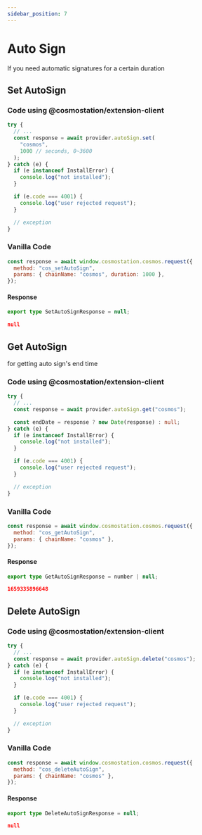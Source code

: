 ```yaml
---
sidebar_position: 7
---
```


# Auto Sign

If you need automatic signatures for a certain duration

## Set AutoSign

### Code using @cosmostation/extension-client

```typescript
try {
  // ...
  const response = await provider.autoSign.set(
    "cosmos",
    1000 // seconds, 0~3600
  );
} catch (e) {
  if (e instanceof InstallError) {
    console.log("not installed");
  }

  if (e.code === 4001) {
    console.log("user rejected request");
  }

  // exception
}
```

### Vanilla Code

```javascript
const response = await window.cosmostation.cosmos.request({
  method: "cos_setAutoSign",
  params: { chainName: "cosmos", duration: 1000 },
});
```

#### Response

```typescript title=Model
export type SetAutoSignResponse = null;
```

```json title=Example
null
```

## Get AutoSign

for getting auto sign's end time

### Code using @cosmostation/extension-client

```typescript
try {
  // ...
  const response = await provider.autoSign.get("cosmos");

  const endDate = response ? new Date(response) : null;
} catch (e) {
  if (e instanceof InstallError) {
    console.log("not installed");
  }

  if (e.code === 4001) {
    console.log("user rejected request");
  }

  // exception
}
```

### Vanilla Code

```javascript
const response = await window.cosmostation.cosmos.request({
  method: "cos_getAutoSign",
  params: { chainName: "cosmos" },
});
```

#### Response

```typescript title=Model
export type GetAutoSignResponse = number | null;
```

```json title=Example
1659335896648
```

## Delete AutoSign

### Code using @cosmostation/extension-client

```typescript
try {
  // ...
  const response = await provider.autoSign.delete("cosmos");
} catch (e) {
  if (e instanceof InstallError) {
    console.log("not installed");
  }

  if (e.code === 4001) {
    console.log("user rejected request");
  }

  // exception
}
```

### Vanilla Code

```javascript
const response = await window.cosmostation.cosmos.request({
  method: "cos_deleteAutoSign",
  params: { chainName: "cosmos" },
});
```

#### Response

```typescript title=Model
export type DeleteAutoSignResponse = null;
```

```json title=Example
null
```
